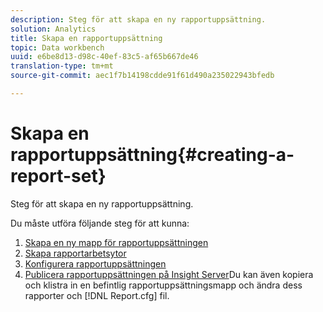 ```yaml
---
description: Steg för att skapa en ny rapportuppsättning.
solution: Analytics
title: Skapa en rapportuppsättning
topic: Data workbench
uuid: e6be8d13-d98c-40ef-83c5-af65b667de46
translation-type: tm+mt
source-git-commit: aec1f7b14198cdde91f61d490a235022943bfedb

---
```



# Skapa en rapportuppsättning{#creating-a-report-set}

Steg för att skapa en ny rapportuppsättning.

Du måste utföra följande steg för att kunna:

1. [Skapa en ny mapp för rapportuppsättningen](../../../../home/c-rpt-oview/c-work-rpt-sets/t-create-rpt-set/t-new-fldr-rpt-set.md#task-9936b9c1f0624732a24087d8fa3f2617)
1. [Skapa rapportarbetsytor](../../../../home/c-rpt-oview/c-work-rpt-sets/t-create-rpt-set/t-create-rpt-wrksp.md#task-993b616031904352acae13df6461e20b)
1. [Konfigurera rapportuppsättningen](../../../../home/c-rpt-oview/c-work-rpt-sets/t-create-rpt-set/t-config-rpt-set/t-config-rpt-set.md#task-cfb2fd0c28bc48c2acdd582fe0d670d0)
1. [Publicera rapportuppsättningen på Insight Server](../../../../home/c-rpt-oview/c-work-rpt-sets/t-create-rpt-set/t-pub-rpt-set.md#task-3fc45e02aa364b8d815a969b8adc2c27)Du kan även kopiera och klistra in en befintlig rapportuppsättningsmapp och ändra dess rapporter och [!DNL Report.cfg] fil.
